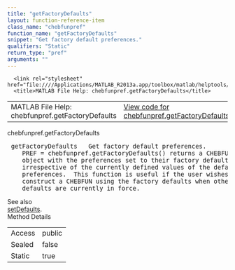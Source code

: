 ```yaml
---
title: "getFactoryDefaults"
layout: function-reference-item
class_name: "chebfunpref"
function_name: "getFactoryDefaults"
snippet: "Get factory default preferences."
qualifiers: "Static"
return_type: "pref"
arguments: ""
---
```


<html>
   <head>
      <meta http-equiv="Content-Type" content="text/html; charset=utf-8">
   
      <link rel="stylesheet" href="file:////Applications/MATLAB_R2013a.app/toolbox/matlab/helptools/private/helpwin.css">
      <title>MATLAB File Help: chebfunpref.getFactoryDefaults</title>
   </head>
   <body>
      <!--Single-page help-->
      <table border="0" cellspacing="0" width="100%">
         <tr class="subheader">
            <td class="headertitle">MATLAB File Help: chebfunpref.getFactoryDefaults</td>
            <td class="subheader-left"><a href="matlab:edit chebfunpref.getFactoryDefaults">View code for chebfunpref.getFactoryDefaults</a></td>
            <td class="subheader-right"><a href="matlab:helpwin">Default Topics</a></td>
         </tr>
      </table>
      <div class="title">chebfunpref.getFactoryDefaults</div>
      <div class="helptext"><pre><!--helptext --> <span class="helptopic">getFactoryDefaults</span>   Get factory default preferences.
    PREF = <span class="helptopic">chebfunpref.getFactoryDefaults</span>() returns a CHEBFUNPREF
    object with the preferences set to their factory defaults,
    irrespective of the currently defined values of the default
    preferences.  This function is useful if the user wishes to
    construct a CHEBFUN using the factory defaults when other user-set
    defaults are currently in force.</pre></div><!--after help --><!--seeAlso--><div class="footerlinktitle">See also</div><div class="footerlink"> <a href="matlab:helpwin chebfunpref.setDefaults">setDefaults</a>.
</div>
      <!--Method-->
      <div class="sectiontitle">Method Details</div>
      <table class="class-details">
         <tr>
            <td class="class-detail-label">Access</td>
            <td>public</td>
         </tr>
         <tr>
            <td class="class-detail-label">Sealed</td>
            <td>false</td>
         </tr>
         <tr>
            <td class="class-detail-label">Static</td>
            <td>true</td>
         </tr>
      </table>
   </body>
</html>
